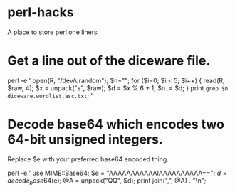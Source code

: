 # perl-hacks
A place to store perl one liners

# Get a line out of the diceware file.
perl -e ' open(R, "/dev/urandom"); $n=""; for ($i=0; $i < 5; $i++) {  read(R, $raw, 4);  $x = unpack("s", $raw); $d = $x % 6 + 1; $n .= $d; } print `grep $n diceware.wordlist.asc.txt`; ' 

# Decode base64 which encodes two 64-bit unsigned integers.
Replace $e with your preferred base64 encoded thing.

perl -e ' use MIME::Base64; $e = "AAAAAAAAAAAIAAAAAAAAAA==";  $d = decode_base64($e); @A = unpack("QQ", $d); print join(",", @A) . "\n"; 
